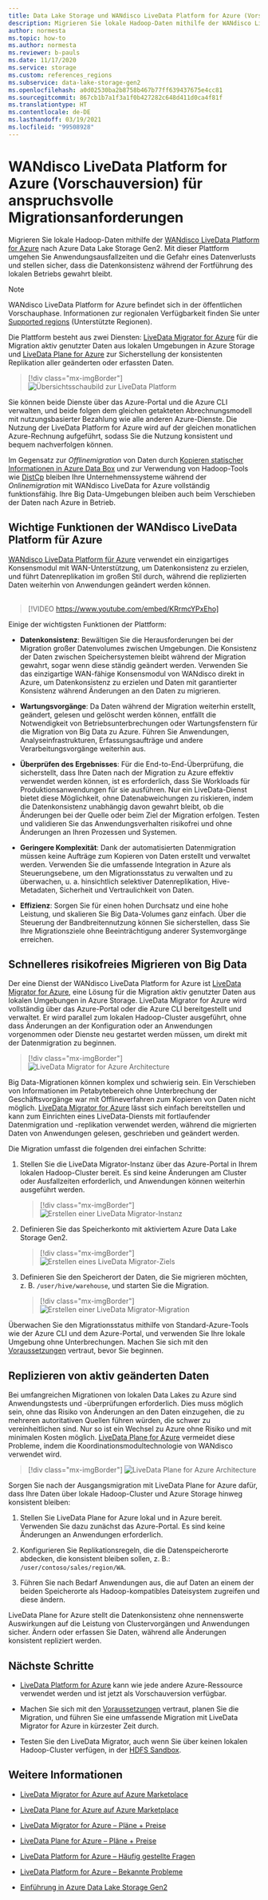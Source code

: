 ```yaml
---
title: Data Lake Storage und WANdisco LiveData Platform for Azure (Vorschauversion)
description: Migrieren Sie lokale Hadoop-Daten mithilfe der WANdisco LiveData Platform for Azure nach Azure Data Lake Storage Gen2.
author: normesta
ms.topic: how-to
ms.author: normesta
ms.reviewer: b-pauls
ms.date: 11/17/2020
ms.service: storage
ms.custom: references_regions
ms.subservice: data-lake-storage-gen2
ms.openlocfilehash: a0d02530ba2b8758b467b77ff639437675e4cc81
ms.sourcegitcommit: 867cb1b7a1f3a1f0b427282c648d411d0ca4f81f
ms.translationtype: HT
ms.contentlocale: de-DE
ms.lasthandoff: 03/19/2021
ms.locfileid: "99508928"
---
```

# <a name="meet-demanding-migration-requirements-with-wandisco-livedata-platform-for-azure-preview"></a>WANdisco LiveData Platform for Azure (Vorschauversion) für anspruchsvolle Migrationsanforderungen

Migrieren Sie lokale Hadoop-Daten mithilfe der [WANdisco LiveData Platform for Azure](https://docs.wandisco.com/live-data-platform/docs/landing/) nach Azure Data Lake Storage Gen2. Mit dieser Plattform umgehen Sie Anwendungsausfallzeiten und die Gefahr eines Datenverlusts und stellen sicher, dass die Datenkonsistenz während der Fortführung des lokalen Betriebs gewahrt bleibt.  

> [!NOTE]
> WANdisco LiveData Platform for Azure befindet sich in der öffentlichen Vorschauphase. Informationen zur regionalen Verfügbarkeit finden Sie unter [Supported regions](https://docs.wandisco.com/live-data-platform/docs/prereq#supported-regions) (Unterstützte Regionen).

Die Plattform besteht aus zwei Diensten: [LiveData Migrator for Azure](https://www.wandisco.com/products/livedata-migrator-for-azure) für die Migration aktiv genutzter Daten aus lokalen Umgebungen in Azure Storage und [LiveData Plane for Azure](https://www.wandisco.com/products/livedata-plane-for-azure) zur Sicherstellung der konsistenten Replikation aller geänderten oder erfassten Daten. 

> [!div class="mx-imgBorder"]
> ![Übersichtsschaubild zur LiveData Platform](./media/migrate-gen2-wandisco-live-data-platform/live-data-platform-overview.png)

Sie können beide Dienste über das Azure-Portal und die Azure CLI verwalten, und beide folgen dem gleichen getakteten Abrechnungsmodell mit nutzungsbasierter Bezahlung wie alle anderen Azure-Dienste. Die Nutzung der LiveData Platform for Azure wird auf der gleichen monatlichen Azure-Rechnung aufgeführt, sodass Sie die Nutzung konsistent und bequem nachverfolgen können.

Im Gegensatz zur _Offlinemigration_ von Daten durch [Kopieren statischer Informationen in Azure Data Box](./data-lake-storage-migrate-on-premises-hdfs-cluster.md) und zur Verwendung von Hadoop-Tools wie [DistCp](https://hadoop.apache.org/docs/current/hadoop-distcp/DistCp.html) bleiben Ihre Unternehmenssysteme während der _Onlinemigration_ mit WANdisco LiveData for Azure vollständig funktionsfähig. Ihre Big Data-Umgebungen bleiben auch beim Verschieben der Daten nach Azure in Betrieb.

## <a name="key-features-of-wandisco-livedata-platform-for-azure"></a>Wichtige Funktionen der WANdisco LiveData Platform für Azure

[WANdisco LiveData Platform für Azure](https://docs.wandisco.com/live-data-platform/docs/landing/) verwendet ein einzigartiges Konsensmodul mit WAN-Unterstützung, um Datenkonsistenz zu erzielen, und führt Datenreplikation im großen Stil durch, während die replizierten Daten weiterhin von Anwendungen geändert werden können. <br><br>

>[!VIDEO https://www.youtube.com/embed/KRrmcYPxEho] 

Einige der wichtigsten Funktionen der Plattform:

- **Datenkonsistenz**: Bewältigen Sie die Herausforderungen bei der Migration großer Datenvolumes zwischen Umgebungen. Die Konsistenz der Daten zwischen Speichersystemen bleibt während der Migration gewahrt, sogar wenn diese ständig geändert werden. Verwenden Sie das einzigartige WAN-fähige Konsensmodul von WANdisco direkt in Azure, um Datenkonsistenz zu erzielen und Daten mit garantierter Konsistenz während Änderungen an den Daten zu migrieren.

- **Wartungsvorgänge**: Da Daten während der Migration weiterhin erstellt, geändert, gelesen und gelöscht werden können, entfällt die Notwendigkeit von Betriebsunterbrechungen oder Wartungsfenstern für die Migration von Big Data zu Azure. Führen Sie Anwendungen, Analyseinfrastrukturen, Erfassungsaufträge und andere Verarbeitungsvorgänge weiterhin aus.

- **Überprüfen des Ergebnisses**: Für die End-to-End-Überprüfung, die sicherstellt, dass Ihre Daten nach der Migration zu Azure effektiv verwendet werden können, ist es erforderlich, dass Sie Workloads für Produktionsanwendungen für sie ausführen. Nur ein LiveData-Dienst bietet diese Möglichkeit, ohne Datenabweichungen zu riskieren, indem die Datenkonsistenz unabhängig davon gewahrt bleibt, ob die Änderungen bei der Quelle oder beim Ziel der Migration erfolgen. Testen und validieren Sie das Anwendungsverhalten risikofrei und ohne Änderungen an Ihren Prozessen und Systemen.

- **Geringere Komplexität**: Dank der automatisierten Datenmigration müssen keine Aufträge zum Kopieren von Daten erstellt und verwaltet werden. Verwenden Sie die umfassende Integration in Azure als Steuerungsebene, um den Migrationsstatus zu verwalten und zu überwachen, u. a. hinsichtlich selektiver Datenreplikation, Hive-Metadaten, Sicherheit und Vertraulichkeit von Daten.

- **Effizienz**: Sorgen Sie für einen hohen Durchsatz und eine hohe Leistung, und skalieren Sie Big Data-Volumes ganz einfach. Über die Steuerung der Bandbreitennutzung können Sie sicherstellen, dass Sie Ihre Migrationsziele ohne Beeinträchtigung anderer Systemvorgänge erreichen.

## <a name="migrate-big-data-faster-without-risk"></a>Schnelleres risikofreies Migrieren von Big Data

Der eine Dienst der WANdisco LiveData Platform for Azure ist [LiveData Migrator for Azure](https://www.wandisco.com/products/livedata-migrator-for-azure), eine Lösung für die Migration aktiv genutzter Daten aus lokalen Umgebungen in Azure Storage. LiveData Migrator for Azure wird vollständig über das Azure-Portal oder die Azure CLI bereitgestellt und verwaltet. Er wird parallel zum lokalen Hadoop-Cluster ausgeführt, ohne dass Änderungen an der Konfiguration oder an Anwendungen vorgenommen oder Dienste neu gestartet werden müssen, um direkt mit der Datenmigration zu beginnen.

> [!div class="mx-imgBorder"]
> ![LiveData Migrator for Azure Architecture](./media/migrate-gen2-wandisco-live-data-platform/live-data-migrator-architecture.png)

Big Data-Migrationen können komplex und schwierig sein. Ein Verschieben von Informationen im Petabytebereich ohne Unterbrechung der Geschäftsvorgänge war mit Offlineverfahren zum Kopieren von Daten nicht möglich. [LiveData Migrator for Azure](https://www.wandisco.com/products/livedata-migrator-for-azure) lässt sich einfach bereitstellen und kann zum Einrichten eines LiveData-Diensts mit fortlaufender Datenmigration und -replikation verwendet werden, während die migrierten Daten von Anwendungen gelesen, geschrieben und geändert werden.

Die Migration umfasst die folgenden drei einfachen Schritte:

1. Stellen Sie die LiveData Migrator-Instanz über das Azure-Portal in Ihrem lokalen Hadoop-Cluster bereit. Es sind keine Änderungen am Cluster oder Ausfallzeiten erforderlich, und Anwendungen können weiterhin ausgeführt werden.

   > [!div class="mx-imgBorder"]
   >![Erstellen einer LiveData Migrator-Instanz](./media/migrate-gen2-wandisco-live-data-platform/create-live-data-migrator.png)

2. Definieren Sie das Speicherkonto mit aktiviertem Azure Data Lake Storage Gen2.

   > [!div class="mx-imgBorder"]
   >![Erstellen eines LiveData Migrator-Ziels](./media/migrate-gen2-wandisco-live-data-platform/create-target.png)

3. Definieren Sie den Speicherort der Daten, die Sie migrieren möchten, z. B. `/user/hive/warehouse`, und starten Sie die Migration.

   > [!div class="mx-imgBorder"]
   > ![Erstellen einer LiveData Migrator-Migration](./media/migrate-gen2-wandisco-live-data-platform/create-migration.png)

Überwachen Sie den Migrationsstatus mithilfe von Standard-Azure-Tools wie der Azure CLI und dem Azure-Portal, und verwenden Sie Ihre lokale Umgebung ohne Unterbrechungen. Machen Sie sich mit den [Voraussetzungen](https://docs.wandisco.com/live-data-platform/docs/prereq/) vertraut, bevor Sie beginnen.

## <a name="replicate-data-under-active-change"></a>Replizieren von aktiv geänderten Daten

Bei umfangreichen Migrationen von lokalen Data Lakes zu Azure sind Anwendungstests und -überprüfungen erforderlich. Dies muss möglich sein, ohne das Risiko von Änderungen an den Daten einzugehen, die zu mehreren autoritativen Quellen führen würden, die schwer zu vereinheitlichen sind. Nur so ist ein Wechsel zu Azure ohne Risiko und mit minimalen Kosten möglich. [LiveData Plane for Azure](https://www.wandisco.com/products/livedata-plane-for-azure) vermeidet diese Probleme, indem die Koordinationsmodultechnologie von WANdisco verwendet wird.

> [!div class="mx-imgBorder"]
> ![LiveData Plane for Azure Architecture](./media/migrate-gen2-wandisco-live-data-platform/live-data-plane-architecture.png)

Sorgen Sie nach der Ausgangsmigration mit LiveData Plane for Azure dafür, dass Ihre Daten über lokale Hadoop-Cluster und Azure Storage hinweg konsistent bleiben:

1. Stellen Sie LiveData Plane for Azure lokal und in Azure bereit. Verwenden Sie dazu zunächst das Azure-Portal. Es sind keine Änderungen an Anwendungen erforderlich.

2. Konfigurieren Sie Replikationsregeln, die die Datenspeicherorte abdecken, die konsistent bleiben sollen, z. B.: `/user/contoso/sales/region/WA`.

3. Führen Sie nach Bedarf Anwendungen aus, die auf Daten an einem der beiden Speicherorte als Hadoop-kompatibles Dateisystem zugreifen und diese ändern.

LiveData Plane for Azure stellt die Datenkonsistenz ohne nennenswerte Auswirkungen auf die Leistung von Clustervorgängen und Anwendungen sicher. Ändern oder erfassen Sie Daten, während alle Änderungen konsistent repliziert werden.

## <a name="next-steps"></a>Nächste Schritte

- [LiveData Platform for Azure](https://docs.wandisco.com/live-data-platform/docs/landing/) kann wie jede andere Azure-Ressource verwendet werden und ist jetzt als Vorschauversion verfügbar. 

- Machen Sie sich mit den [Voraussetzungen](https://docs.wandisco.com/live-data-platform/docs/prereq/) vertraut, planen Sie die Migration, und führen Sie eine umfassende Migration mit LiveData Migrator for Azure in kürzester Zeit durch.

- Testen Sie den LiveData Migrator, auch wenn Sie über keinen lokalen Hadoop-Cluster verfügen, in der [HDFS Sandbox](https://docs.wandisco.com/live-data-platform/docs/create-sandbox-intro/).

## <a name="see-also"></a>Weitere Informationen

- [LiveData Migrator for Azure auf Azure Marketplace](https://azuremarketplace.microsoft.com/marketplace/apps/wandisco.ldm?tab=Overview)

- [LiveData Plane for Azure auf Azure Marketplace](https://azuremarketplace.microsoft.com/marketplace/apps/wandisco.ldp?tab=Overview)

- [LiveData Migrator for Azure – Pläne + Preise](https://azuremarketplace.microsoft.com/marketplace/apps/wandisco.ldm?tab=PlansAndPrice)

- [LiveData Plane for Azure – Pläne + Preise](https://azuremarketplace.microsoft.com/marketplace/apps/wandisco.ldp?tab=PlansAndPrice) 

- [LiveData Platform for Azure – Häufig gestellte Fragen](https://docs.wandisco.com/live-data-platform/docs/faq/)

- [LiveData Platform for Azure – Bekannte Probleme](https://docs.wandisco.com/live-data-platform/docs/known-issues/)

- [Einführung in Azure Data Lake Storage Gen2](data-lake-storage-introduction.md)